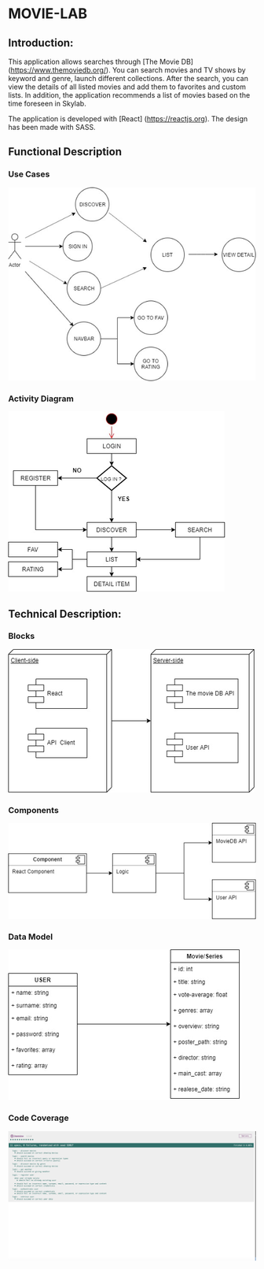 # MOVIE-LAB

## Introduction:

This application allows searches through [The Movie DB] (https://www.themoviedb.org/).
You can search movies and TV shows by keyword and genre, launch different collections.
After the search, you can view the details of all listed movies and add them to favorites and custom lists.
In addition, the application recommends a list of movies based on the time foreseen in Skylab.

The application is developed with [React] (https://reactjs.org). The design has been made with SASS.


## Functional Description

### Use Cases

![Use Cases](images/uses-cases.png)

### Activity Diagram

![](images/activity-diagram.png
)



## Technical Description:

### Blocks

![Blocks](images/block-diagram.png)

### Components

![Components](images/component-diagram.png
)

### Data Model

![Data Model](images/model-diagram.png
)

### Code Coverage

![Code Coverage](images/coverage.png)